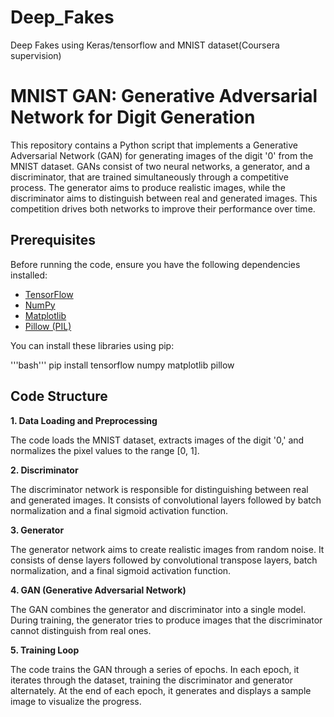 # Deep_Fakes
Deep Fakes using Keras/tensorflow and MNIST dataset(Coursera supervision)

# MNIST GAN: Generative Adversarial Network for Digit Generation


This repository contains a Python script that implements a Generative Adversarial Network (GAN) for generating images of the digit '0' from the MNIST dataset. GANs consist of two neural networks, a generator, and a discriminator, that are trained simultaneously through a competitive process. The generator aims to produce realistic images, while the discriminator aims to distinguish between real and generated images. This competition drives both networks to improve their performance over time.

## Prerequisites

Before running the code, ensure you have the following dependencies installed:

- [TensorFlow](https://www.tensorflow.org/)
- [NumPy](https://numpy.org/)
- [Matplotlib](https://matplotlib.org/)
- [Pillow (PIL)](https://pillow.readthedocs.io/en/stable/index.html)

You can install these libraries using pip:

'''bash'''
pip install tensorflow numpy matplotlib pillow
## Code Structure

**1. Data Loading and Preprocessing**

The code loads the MNIST dataset, extracts images of the digit '0,' and normalizes the pixel values to the range [0, 1].

**2. Discriminator**

The discriminator network is responsible for distinguishing between real and generated images. It consists of convolutional layers followed by batch normalization and a final sigmoid activation function.

**3. Generator**

The generator network aims to create realistic images from random noise. It consists of dense layers followed by convolutional transpose layers, batch normalization, and a final sigmoid activation function.

**4. GAN (Generative Adversarial Network)**

The GAN combines the generator and discriminator into a single model. During training, the generator tries to produce images that the discriminator cannot distinguish from real ones.

**5. Training Loop**

The code trains the GAN through a series of epochs. In each epoch, it iterates through the dataset, training the discriminator and generator alternately. At the end of each epoch, it generates and displays a sample image to visualize the progress.



